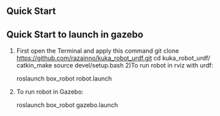

## Quick Start
## Quick Start to launch in gazebo 
1)  First open the Terminal and apply this command
        git clone https://github.com/razainno/kuka_robot_urdf.git
        cd kuka_robot_urdf/
        catkin_make
        source devel/setup.bash 
2)To run robot in rviz with urdf: 
	
	roslaunch box_robot robot.launch

3) To run robot in Gazebo: 
	
	roslaunch box_robot gazebo.launch


